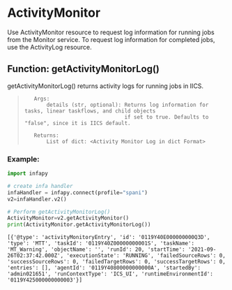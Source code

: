 # ActivityMonitor

Use ActivityMonitor resource to request log information for running jobs from the Monitor service. To request log information for completed jobs, use the ActivityLog resource.

## Function: getActivityMonitorLog()

getActivityMonitorLog() returns activity logs for running jobs in IICS.

>        Args:
>            details (str, optional): Returns log information for tasks, linear taskflows, and child objects 
>                                     if set to true. Defaults to "false", since it is IICS default.
>
>        Returns:
>            List of dict: <Activity Monitor Log in dict Format>

### Example:


```python
import infapy

# create infa handler
infaHandler = infapy.connect(profile="spani")
v2=infaHandler.v2()

# Perform getActivityMonitorLog()
ActivityMonitor=v2.getActivityMonitor()
print(ActivityMonitor.getActivityMonitorLog())
```

    [{'@type': 'activityMonitoryEntry', 'id': '0119Y40E000000000Q3D', 'type': 'MTT', 'taskId': '0119Y40Z00000000001S', 'taskName': 'MT_Warning', 'objectName': '', 'runId': 20, 'startTime': '2021-09-26T02:37:42.000Z', 'executionState': 'RUNNING', 'failedSourceRows': 0, 'successSourceRows': 0, 'failedTargetRows': 0, 'successTargetRows': 0, 'entries': [], 'agentId': '0119Y40800000000000A', 'startedBy': 'admin021651', 'runContextType': 'ICS_UI', 'runtimeEnvironmentId': '0119Y425000000000003'}]
    
